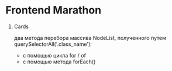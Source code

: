 <h1>Frontend Marathon</h1>
<ol>
    <li>Cards
    <p>два метода перебора массива NodeList, полученного путем
    querySelectorAll('.class_name'):</p>
    <ul>
        <li>с помощью цикла for / of</li>
        <li>с помощью метода forEach()</li>
    </ul></li>
</ol>
